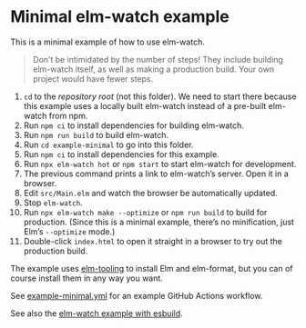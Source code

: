 # Minimal elm-watch example

This is a minimal example of how to use elm-watch.

> Don’t be intimidated by the number of steps! They include building elm-watch itself, as well as making a production build. Your own project would have fewer steps.

1. `cd` to the _repository root_ (not this folder). We need to start there because this example uses a locally built elm-watch instead of a pre-built elm-watch from npm.
2. Run `npm ci` to install dependencies for building elm-watch.
3. Run `npm run build` to build elm-watch.
4. Run `cd example-minimal` to go into this folder.
5. Run `npm ci` to install dependencies for this example.
6. Run `npx elm-watch hot` or `npm start` to start elm-watch for development.
7. The previous command prints a link to elm-watch’s server. Open it in a browser.
8. Edit `src/Main.elm` and watch the browser be automatically updated.
9. Stop `elm-watch`.
10. Run `npx elm-watch make --optimize` or `npm run build` to build for production. (Since this is a minimal example, there’s no minification, just Elm’s `--optimize` mode.)
11. Double-click `index.html` to open it straight in a browser to try out the production build.

The example uses [elm-tooling] to install Elm and elm-format, but you can of course install them in any way you want.

See [example-minimal.yml] for an example GitHub Actions workflow.

See also the [elm-watch example with esbuild][example].

[elm-tooling]: https://elm-tooling.github.io/elm-tooling-cli
[example-minimal.yml]: https://github.com/lydell/elm-watch/blob/main/.github/workflows/example-minimal.yml
[example]: https://github.com/lydell/elm-watch/tree/main/example#readme
